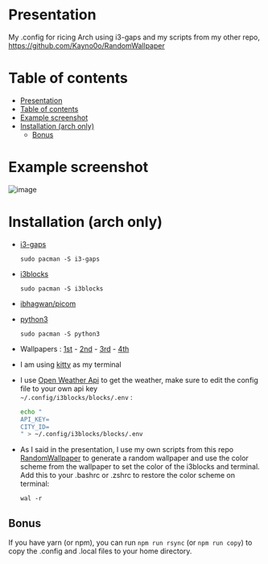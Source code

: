 # Presentation
My .config for ricing Arch using i3-gaps and my scripts from my other repo, https://github.com/Kayno0o/RandomWallpaper

# Table of contents
- [Presentation](#presentation)
- [Table of contents](#table-of-contents)
- [Example screenshot](#example-screenshot)
- [Installation (arch only)](#installation-arch-only)
  - [Bonus](#bonus)

# Example screenshot

![image](https://i.redd.it/53whwrp08s781.png)

# Installation (arch only)

* [i3-gaps](https://archlinux.org/packages/community/x86_64/i3-gaps/)
    ```
    sudo pacman -S i3-gaps
    ```

* [i3blocks](https://man.archlinux.org/man/i3blocks.1.en)
    ```
    sudo pacman -S i3blocks
    ```

* [ibhagwan/picom](https://github.com/ibhagwan/picom)

* [python3](https://wiki.archlinux.org/title/python)
    ```
    sudo pacman -S python3
    ```

* Wallpapers : [1st](https://wall.alphacoders.com/big.php?i=1191962) - [2nd](https://wall.alphacoders.com/big.php?i=824233) - [3rd](https://wall.alphacoders.com/big.php?i=1180547) - [4th](https://wall.alphacoders.com/big.php?i=265693)

* I am using [kitty](https://sw.kovidgoyal.net/kitty/) as my terminal

* I use [Open Weather Api](https://openweathermap.org/) to get the weather, make sure to edit the config file to your own api key\
`~/.config/i3blocks/blocks/.env` :
    ```bash
    echo "
    API_KEY=
    CITY_ID=
    " > ~/.config/i3blocks/blocks/.env
    ```

* As I said in the presentation, I use my own scripts from this repo [RandomWallpaper](https://github.com/Kayno0o/RandomWallpaper) to generate a random wallpaper and use the color scheme from the wallpaper to set the color of the i3blocks and terminal.\
Add this to your .bashrc or .zshrc to restore the color scheme on terminal:
    ```
    wal -r
    ```
## Bonus

If you have yarn (or npm), you can run `npm run rsync` (or `npm run copy`) to copy the .config and .local files to your home directory.
